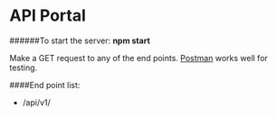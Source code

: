 # API Portal

######To start the server: **npm start**

Make a GET request to any of the end points.
[Postman](https://www.getpostman.com/) works well for testing.

####End point list:
- /api/v1/
